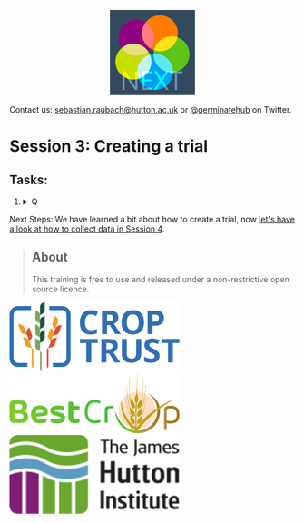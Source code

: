 <!-- Use these horrible HTML tag attributes because Markdown only supports limited HTML/CSS -->
<p align="center">
  <img src="img/gridscore.svg" width="150" alt="GridScore">
</p>

Contact us: [sebastian.raubach@hutton.ac.uk](mailto:sebastian.raubach@hutton.ac.uk) or [@germinatehub](https://www.twitter.com/germinatehub) on Twitter.


# Session 3: Creating a trial



## Tasks:

1. <details><summary>Q</summary>A</details>

Next Steps:  We have learned a bit about how to create a trial, now [let's have a look at how to collect data in Session 4](session-4.html).


> ## About
> This training is free to use and released under a non-restrictive open source licence.

<div class="logos">
  <img src="img/crop-trust.svg" width="300" alt="Crop Trust">
  <img src="img/best-crop.svg" width="300" alt="BEST-CROP">
  <img src="img/hutton.svg" width="300" alt="The James Hutton Institute">
</div>